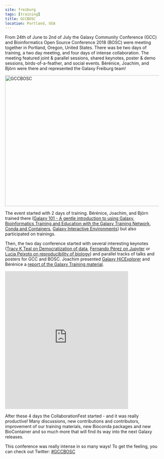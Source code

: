 ```yaml
---
site: freiburg
tags: [training]
title: GCCBOSC
location: Portland, USA
---
```


From 24th of June to 2nd of July the Galaxy Community Conference (GCC) and Bioinformatics Open Source Conference 2018 (BOSC) were meeting together in Portland, Oregon, United States. There was be two days of training, a two day meeting, and four days of intense collaboration.  The meeting featured joint & parallel sessions, shared keynotes, poster & demo sessions, birds-of-a-feather, and social events.  Bérénice, Joachim, and Björn were there and represented the Galaxy Freiburg team! 

<div class="multiple-img">
    <a data-flickr-embed="true" href="https://www.flickr.com/photos/134305289@N03/albums/72157695693844792" title="GCCBOSC"><img src="https://farm1.staticflickr.com/846/43248513092_b4efcaa655_z.jpg" width="640" height="427" alt="GCCBOSC"></a><script async src="//embedr.flickr.com/assets/client-code.js" charset="utf-8"></script>
</div>

The event started with 2 days of training. Bérénice, Joachim, and Björn trained there ([Galaxy 101 - A gentle introduction to using Galaxy](https://gccbosc2018.sched.com/event/DmxD/galaxy-101-a-gentle-introduction-to-using-galaxy), [Bioinformatics Training and Education with the Galaxy Training Network](https://gccbosc2018.sched.com/event/Drp9/bioinformatics-training-and-education-with-the-galaxy-training-network), [Conda and Containers](https://gccbosc2018.sched.com/event/Dn3G/conda-and-containers), [Galaxy Interactive Environments](https://gccbosc2018.sched.com/event/DnAc/galaxy-interactive-environments)) but also participated on trainings.

Then, the two day conference started with several interesting keynotes ([Tracy K Teal on Democratization of data](https://gccbosc2018.sched.com/event/EQF7/opening-keynote-tracy-k-teal-democratizing-data), [Fernando Pérez on Jupyter](https://gccbosc2018.sched.com/event/EQ3d/keynote-fernando-perez-sustainable-development-of-scientific-open-source-tools-a-view-from-jupyter) or [Lucia Peixoto on reproducibility of biology](https://gccbosc2018.sched.com/event/EQFC/closing-keynote-confound-it-reproducible-biology-from-omics-data-analysis)) and parallel tracks of talks and posters for GCC and BOSC. Joachim presented [Galaxy HiCExplorer](https://gccbosc2018.sched.com/event/EYNG/galaxy-hicexplorer-hicexplorer-deeptools3-and-pygenometracks) and Bérénice a [report of the Galaxy Training material](https://gccbosc2018.sched.com/event/EYF1/a-fruitful-year-for-the-galaxy-training-materials). 

<div class="multiple-img">
    <embed src="https://api.accusoft.com/v1/viewer/?key=aIAHEk1WtoJas0JtfMsvfRTwAP3ApQikUG4NnwM3RzGuKnHIty0UftIkfzzFE6XS&viewertype=html5&document=https://d1hiluowqo0t4b.cloudfront.net/posters/compressed/f1000research-211135.pdf&viewerHeight=550&viewerWidth=100%&upperToolbarColor=373e46&lowerToolbarColor=eeeeee&bottomToolbarColor=373e46&backgroundColor=f7f6f5&fontColor=ffffff&buttonColor=black&hidden=selectText,download,panTool,magnifyTool,rotateDocument,rotatePage,fullScreen,print,pageInfo,redact,esign" width="80%" height="450px">
</div>

After these 4 days the CollaborationFest started - and it was really productive! Many discussions, new contributions and contributors, improvement of our training materials, new Bioconda packages and new BioContainer and so much more that will find its way into the next Galaxy releases.

This conference was really intense in so many ways! To get the feeling, you can check out Twitter: [#GCCBOSC](https://twitter.com/hashtag/gccbosc?f=tweets&vertical=default&src=hash")

